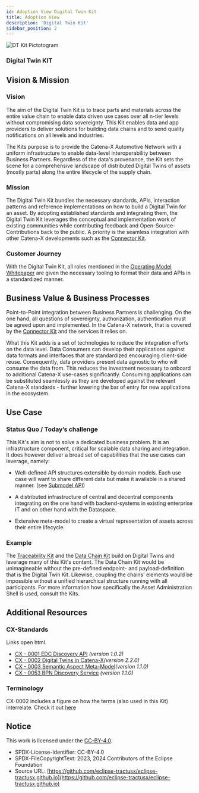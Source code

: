 ```yaml
---
id: Adoption View Digital Twin Kit
title: Adoption View
description: 'Digital Twin Kit'
sidebar_position: 2
---
```


<!--
Adoption View of the Kit.
-->

![DT Kit Pictotogram](@site/static/img/kits/digital-twin/digital-twin-kit-logo.drawio.svg)

### Digital Twin KIT

<!-- !Mandatory! -->
## Vision & Mission

### Vision

The aim of the Digital Twin Kit is to trace parts and materials across the entire value chain to enable data driven use
cases over all n-tier levels without compromising data sovereignty. This Kit enables data and app providers to deliver
solutions for building data chains and to send quality notifications on all levels and industries.

The Kits purpose is to provide the Catena-X Automotive Network with a uniform infrastructure to enable data-level
interoperability between Business Partners. Regardless of the data's provenance, the Kit sets the scene
for a comprehensive landscape of distributed Digital Twins of assets (mostly parts) along the entire lifecycle of the
supply chain.

### Mission

The Digital Twin Kit bundles the necessary standards, APIs, interaction patterns and reference implementations on how
to build a Digital Twin for an asset. By adopting established standards and integrating them, the Digital Twin Kit leverages
the conceptual and implementation work of existing communities while contributing feedback and Open-Source-Contributions
back to the public. A priority is the seamless integration with other Catena-X developments such as the
[Connector Kit](https://eclipse-tractusx.github.io/docs-kits/category/connector-kit).

### Customer Journey

With the Digital Twin Kit, all roles mentioned in the [Operating Model Whitepaper](https://catena-x.net/fileadmin/user_upload/Publikationen_und_WhitePaper_des_Vereins/CX_Operating_Modelv2.1_final.pdf)
are given the necessary tooling to format their data and APIs in a standardized manner.

<!-- !Mandatory! -->
## Business Value & Business Processes

Point-to-Point integration between Business Partners is challenging. On the one hand, all questions of sovereignty,
authorization, authentication must be agreed upon and implemented. In the Catena-X network, that is covered by the
[Connector Kit](https://eclipse-tractusx.github.io/docs-kits/category/connector-kit) and the services it relies on.

What this Kit adds is a set of technologies to reduce the integration efforts on the data level. Data Consumers can
develop their applications against data formats and interfaces that are standardized encouraging client-side reuse.
Consequently, data providers present data agnostic to who will consume the data from. This reduces the investment necessary
to onboard to additional Catena-X use-cases significantly.  Consuming applications can be substituted seamlessly as
they are developed against the relevant Catena-X standards - further lowering the bar of entry for new applications in
the ecosystem.

<!-- !Mandatory! -->
## Use Case

### Status Quo / Today’s challenge

This Kit's aim is not to solve a dedicated business problem. It is an infrastructure component, critical for scalable
data sharing and integration. It does however deliver a broad set of capabilities that the use cases can leverage, namely:

- Well-defined API structures extensible by domain models. Each use case will want to share different data but make it
available in a shared manner. (see [Submodel API](https://eclipse-tractusx.github.io/api-hub/))

- A distributed infrastructure of central and decentral components integrating on the one hand with backend-systems
in existing enterprise IT and on other hand with the Dataspace.

- Extensive meta-model to create a virtual representation of assets across their entire lifecycle.

### Example

The [Traceability Kit](https://eclipse-tractusx.github.io/docs-kits/kits/Traceability%20Kit/Adoption%20View%20Traceability%20Kit#logic--schema)
and the [Data Chain Kit](https://eclipse-tractusx.github.io/docs-kits/kits/Data%20Chain%20Kit/Documentation/irs_arc42)
build on Digital Twins and leverage many of this Kit's content. The Data Chain Kit would be unimagineable without the
pre-defined endpoint- and payload-definition that is the Digital Twin Kit. Likewise,
coupling the chains' elements would be impossible without a unified hierarchical structure running with all participants.
For more information how specifically the Asset Administration Shell is used, consult the Kits.

## Additional Resources

### CX-Standards

Links open html.

- [CX - 0001 EDC Discovery API](https://catenax-ev.github.io/docs/next/standards/CX-0001-EDCDiscoveryAPI) *(version 1.0.2)*
- [CX - 0002 Digital Twins in Catena-X](https://catenax-ev.github.io/docs/next/standards/CX-0002-DigitalTwinsInCatenaX)*(version 2.2.0)*
- [CX - 0003 Semantic Aspect Meta-Model](https://catenax-ev.github.io/docs/next/standards/CX-0003-SAMMSemanticAspectMetaModel)*(version 1.1.0)*
- [CX - 0053 BPN Discovery Service](https://catenax-ev.github.io/docs/next/standards/CX-0053-BPNDiscoveryServiceAPIs) *(version 1.1.0)*

### Terminology

CX-0002 includes a figure on how the terms (also used in this Kit) interrelate. Check it out [here](https://catenax-ev.github.io/docs/next/standards/CX-0002-DigitalTwinsInCatenaX#123-asset-administration-shell)

## Notice

This work is licensed under the [CC-BY-4.0](https://creativecommons.org/licenses/by/4.0/legalcode).

- SPDX-License-Identifier: CC-BY-4.0
- SPDX-FileCopyrightText: 2023, 2024 Contributors of the Eclipse Foundation
- Source URL: [https://github.com/eclipse-tractusx/eclipse-tractusx.github.io](https://github.com/eclipse-tractusx/eclipse-tractusx.github.io)

